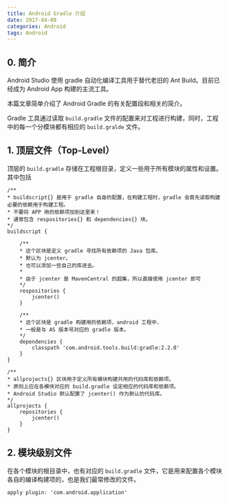 ```yaml
---
title: Android Gradle 介绍
date: 2017-04-08
categories: Android
tags: Android
---
```


## 0. 简介

Android Studio 使用 gradle 自动化编译工具用于替代老旧的 Ant Build。目前已经成为 Android App 构建的主流工具。

本篇文章简单介绍了 Android Gradle 的有关配置段和相关的简介。

Gradle 工具通过读取 `build.gradle` 文件的配置来对工程进行构建，同时，工程中的每一个分模块都有相应的 `build.gralde` 文件。

## 1. 顶层文件（Top-Level）

顶层的 `build.gradle` 存储在工程根目录，定义一些用于所有模块的属性和设置。其中包括

```
/**
* buildscript{} 是用于 gradle 自身的配置，在构建工程时，gradle 会首先读取构建必要的依赖用于构建工程。
* 不要将 APP 用的依赖项加到这里来！
* 通常包含 respositories{} 和 dependencies{} 块。
*/
buildscript {

    /**
    * 这个区块是定义 gradle 寻找所有依赖项的 Java 包库。
    * 默认为 jcenter。
    * 也可以添加一些自己的库进去。
    *
    * 由于 jcenter 是 MavenCentral 的超集，所以直接使用 jcenter 即可
    */
    respositories {
        jcenter()
    }

    /**
    * 这个区块是 gradle 构建用的依赖项，android 工程中，
    * 一般是与 AS 版本号对应的 gradle 版本。
    */
    dependencies {
        classpath 'com.android.tools.build:gradle:2.2.0'
    }
}

/**
* allprojects{} 区块用于定义所有模块构建共用的代码库和依赖项。
* 原则上应在各模块对应的 build.gradle 设定相应的代码库和依赖项。
* Android Studio 默认配置了 jcenter() 作为默认的代码库。
*/
allprojects {
    repositories {
        jcenter()
    }
}

```

## 2. 模块级别文件

在各个模块的根目录中，也有对应的 `build.gradle` 文件，它是用来配置各个模块各自的编译构建项的，也是我们最常修改的文件。

```
apply plugin: 'com.android.application'
```
